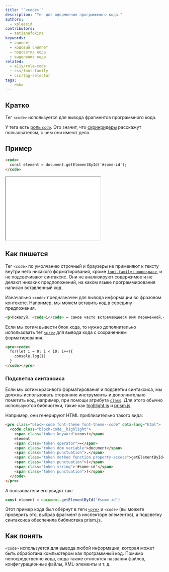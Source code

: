 ```yaml
---
title: "`<code>`"
description: "Тег для оформления программного кода."
authors:
  - xpleesid
contributors:
  - tatianafokina
keywords:
  - сниппет
  - кодовый сниппет
  - подсветка кода
  - выделение кода
related:
  - a11y/role-code
  - css/font-family
  - css/tag-selector
tags:
  - doka
---
```


## Кратко

Тег `<code>` используется для вывода фрагментов программного кода.

У тега есть [роль `code`](/a11y/role-code/). Это значит, что [скринридеры](/a11y/screenreaders/) расскажут пользователям, с чем они имеют дело.

## Пример

```html
<code>
  const element = document.getElementById('#some-id');
</code>
```

<iframe title="Базовый пример" src="demos/basic/" height="200"></iframe>

## Как пишется

Тег `<code>` по умолчанию строчный и браузеры не применяют к тексту внутри него никакого форматирования, кроме [`font-family: monospace`](/css/font-family/), и не подсвечивают синтаксис. Они не анализируют содержимое и не делают никаких предположений, на каком языке программирования написан вставленный код.

Изначально `<code>` предназначен для вывода информации во фразовом контексте. Например, мы можем вставить код в середину предложения.

```html
<p>Пожалуй, <code>i</code> — самое часто встречающееся имя переменной.</p>
```

Если мы хотим вывести блок кода, то нужно дополнительно использовать тег [`<pre>`](/html/pre/) для вывода кода с сохранением форматирования.

```html
<pre><code>
  for(let i = 0; i < 10; i++){
    console.log(i)
  }
</code></pre>
```

### Подсветка синтаксиса

Если мы хотим красивого форматирования и подсветки синтаксиса, мы должны использовать сторонние инструменты и дополнительно пометить код, например, при помощи атрибута [`class`](/html/class/). Для этого обычно используются библиотеки, такие как [highlight.js](https://highlightjs.org/) и [prism.js](https://prismjs.com/).

Например, они генерируют HTML приблизительно такого вида:

```html
<pre class="block-code font-theme font-theme--code" data-lang="html">
  <code class="block-code__highlight">
    <span class="token keyword">const</span>
    element
    <span class="token operator">=</span>
    <span class="token dom variable">document</span>
    <span class="token punctuation">.</span>
    <span class="token method function property-access">getElementById</span>
    <span class="token punctuation">(</span>
    <span class="token string">'#some-id'</span>
    <span class="token punctuation">)</span>
  </code>
</pre>
```

А пользователи его увидят так:

```js
const element = document.getElementById('#some-id')
```

Этот пример кода был обёрнут в теги [`<pre>`](/html/pre/) и `<code>` (вы можете проверить это, выбрав фрагмент в инспекторе элементов), а подсветку синтаксиса обеспечила библиотека prism.js.

## Как понять

`<code>` используется для вывода любой информации, которая может быть обработана компьютером как программный код. Помимо непосредственно кода, сюда также относятся названия файлов, конфигурационные файлы, XML-элементы и т. д.
